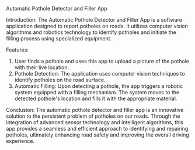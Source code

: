 Automatic Pothole Detector and Filler App

Introduction:
The Automatic Pothole Detector and Filler App is a software application designed to report potholes on roads. It utilizes computer vision algorithms and robotics technology to identify potholes and initiate the filling process using specialized equipment.

Features:
1. User finds a pothole and uses this app to upload a picture of the pothole with their live location.
2. Pothole Detection: The application uses computer vision techniques to identify potholes on the road surface.
3. Automatic Filling: Upon detecting a pothole, the app triggers a robotic system equipped with a filling mechanism. The system moves to the detected pothole's location and fills it with the appropriate material.

Conclusion:
The automatic pothole detector and filler app is an innovative solution to the persistent problem of potholes on our roads. Through the integration of advanced sensor technology and intelligent algorithms, this app provides a seamless and efficient approach to identifying and repairing potholes, ultimately enhancing road safety and improving the overall driving experience.
